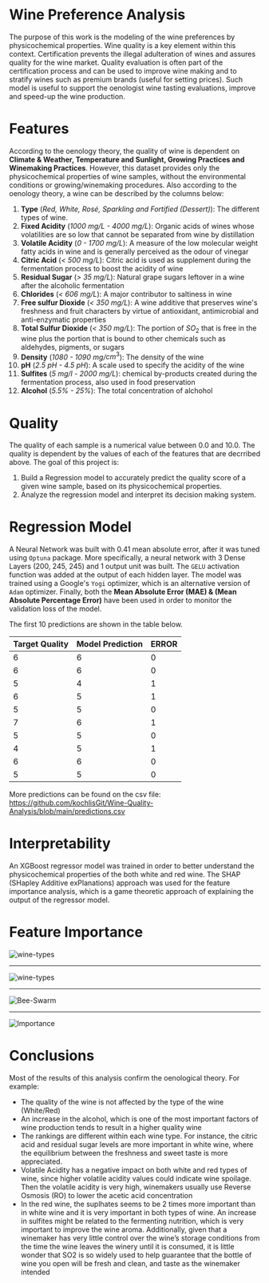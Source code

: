 # Wine Preference Analysis

The purpose of this work is the modeling of the wine preferences by physicochemical properties.
Wine quality is a key element within this context. Certification prevents the illegal adulteration of wines
and assures quality for the wine market. Quality evaluation is often part of the certification process 
and can be used to improve wine making and to stratify wines such as premium brands (useful for setting prices).
Such model is useful to support the oenologist wine tasting evaluations, improve and speed-up the wine production.

# Features

According to the oenology theory, the quality of wine is dependent on
**Climate & Weather, Temperature and Sunlight, Growing Practices and Winemaking Practices**.
However, this dataset provides only the physicochemical properties of wine samples, without
the environmental conditions or growing/winemaking procedures. Also according to the oenology
theory, a wine can be described by the columns below:

1. **Type** (*Red, White, Rosé, Sparkling and Fortified (Dessert)*): The different types of wine.
2. **Fixed Acidity** (*1000 mg/L - 4000 mg/L*): Organic acids of wines whose volatilities are so low that cannot be separated from wine by distillation
3. **Volatile Acidity** (*0 - 1700 mg/L*): A measure of the low molecular weight fatty acids in wine and is generally perceived as the odour of vinegar
4. **Citric Acid** (*< 500 mg/L*): Citric acid is used as supplement during the fermentation process to boost the acidity of wine
5. **Residual Sugar** (*> 35 mg/L*): Natural grape sugars leftover in a wine after the alcoholic fermentation
6. **Chlorides** (*< 606 mg/L*): A major contributor to saltiness in wine
7. **Free sulfur Dioxide** (*< 350 mg/L*): A wine additive that preserves wine's freshness and fruit characters by virtue of antioxidant, antimicrobial and anti-enzymatic properties
8. **Total Sulfur Dioxide** (*< 350 mg/L*): The portion of $SO_{2}$ that is free in the wine plus the portion that is bound to other chemicals such as aldehydes, pigments, or sugars
9. **Density** (*1080 - 1090 mg/*$cm^3$): The density of the wine
10. **pH** (*2.5 pH - 4.5 pH*): A scale used to specify the acidity of the wine
11. **Sulfites** (*5 mg/l - 2000 mg/L*): chemical by-products created during the fermentation process, also used in food preservation
12. **Alcohol** (*5.5% - 25%*): The total concentration of alchohol 

# Quality

The quality of each sample is a numerical value between 0.0 and 10.0. The quality is dependent by the values of each of the features that are decrribed above. The goal of this project is:
1. Build a Regression model to accurately predict the quality score of a given wine sample, based on its physicochemical properties.
2. Analyze the regression model and interpret its decision making system.

# Regression Model

A Neural Network was built with 0.41 mean absolute error, after it was tuned using `Optuna` package. More specifically, a
neural network with 3 Dense Layers (200, 245, 245) and 1 output unit was built. The `GELU` activation function was added at
the output of each hidden layer. The model was trained using a Google's `Yogi` optimizer, which is an alternative version of `Adam`
optimizer. Finally, both the **Mean Absolute Error (MAE) & (Mean Absolute Percentage Error)** have been used in order to monitor the 
validation loss of the model.

The first 10 predictions are shown in the table below.

| Target Quality | Model Prediction | ERROR |
|----------------|------------------|-------|
| 6              | 6                | 0     |
| 6              | 6                | 0     |
| 5              | 4                | 1     |
| 6              | 5                | 1     |
| 5              | 5                | 0     |
| 7              | 6                | 1     |
| 5              | 5                | 0     |
| 4              | 5                | 1     |
| 6              | 6                | 0     |
| 5              | 5                | 0     |

More predictions can be found on the csv file: https://github.com/kochlisGit/Wine-Quality-Analysis/blob/main/predictions.csv

# Interpretability

An XGBoost regressor model was trained in order to better understand the physicochemical properties of the both white and red wine.
The SHAP (SHapley Additive exPlanations) approach was used for the feature importance analysis, which is a game theoretic approach of explaining the output of the regressor model.

# Feature Importance

![wine-types](https://github.com/kochlisGit/Wine-Quality-Analysis/blob/main/screenshots/correlations.png)

---------------------------------------

![wine-types](https://github.com/kochlisGit/Wine-Quality-Analysis/blob/main/screenshots/wine-types-qualities.png)

---------------------------------------

![Bee-Swarm](https://github.com/kochlisGit/Wine-Quality-Analysis/blob/main/screenshots/physicochemical-importance.png)

---------------------------------------

![Importance](https://github.com/kochlisGit/Wine-Quality-Analysis/blob/main/screenshots/physicochemical-beeswarm.png)

# Conclusions

Most of the results of this analysis confirm the oenological theory. For example:
* The quality of the wine is not affected by the type of the wine (White/Red)
* An increase in the alcohol, which is one of the most important factors of wine production tends to result in a higher quality wine
* The rankings are different within each wine type. For instance, the citric acid and residual sugar levels are more important in white wine, where the equilibrium between the freshness and sweet taste is more appreciated. 
* Volatile Acidity has a negative impact on both white and red types of wine, since higher volatile acidity values could indicate wine spoilage. Then the volatile acidity is very high, winemakers usually use Reverse Osmosis (RO) to lower the acetic acid concentration
* In the red wine, the suplhates seems to be 2 times more important than in white wine and it is very important in both types of wine. An increase in sulfites might be related to the fermenting nutrition, which is very important to improve the wine aroma. Additionally, given that a winemaker has very little control over the wine’s storage conditions from the time the wine leaves the winery until it is consumed, it is little wonder that SO2 is so widely used to help guarantee that the bottle of wine you open will be fresh and clean, and taste as the winemaker intended



